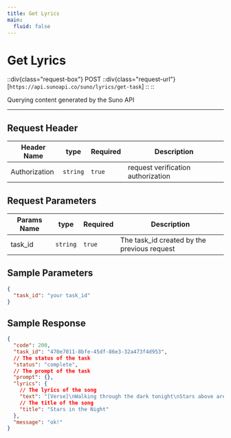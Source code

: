 ```yaml
---
title: Get Lyrics
main:
  fluid: false
---
```


# Get Lyrics

::div{class="request-box"}
<span class="request-identifier">POST</span>
::div{class="request-url"}
[`https://api.sunoapi.co/suno/lyrics/get-task`]
::
::

Querying content generated by the Suno API

---

## Request Header

| Header Name   | type     | Required | Description                        |
| ------------- | -------- | -------- | ---------------------------------- |
| Authorization | `string` | `true`   | request verification authorization |

## Request Parameters

| Params Name | type     | Required | Description                                 |
| ----------- | -------- | -------- | ------------------------------------------- |
| task_id     | `string` | `true`   | The task_id created by the previous request |

## Sample Parameters

```json
{
  "task_id": "your task_id"
}
```

## Sample Response

```json
{
  "code": 200,
  "task_id": "470e7011-8bfe-45df-86e3-32a473f4d953",
  // The status of the task
  "status": "complete",
  // The prompt of the task
  "prompt": {},
  "lyrics": {
    // The lyrics of the song
    "text": "[Verse]\nWalking through the dark tonight\nStars above are shining bright\nWhispers in the cool night air\nFeel the magic everywhere\n\n[Verse 2]\nLight the path where shadows fall\nTouch the dreams beyond the wall\nGlowing secrets in the sky\nEvery moment passing by\n\n[Chorus]\nStars in the night\nGuiding our flight\nHold on so tight\nThrough the long night\n\n[Verse 3]\nCounting wishes one by one\nChasing dreams and having fun\nMoonlight dances on the sea\nSharing moments you and me\n\n[Chorus]\nStars in the night\nGuiding our flight\nHold on so tight\nThrough the long night\n\n[Bridge]\nWe're together here and now\nUnderneath the starry vow\nHeartbeats echo love's sweet song\nIn this place where we belong",
    // The title of the song
    "title": "Stars in the Night"
  },
  "message": "ok!"
}
```
